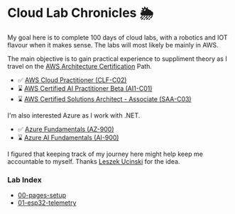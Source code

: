 # Cloud Lab Chronicles 🌦
My goal here is to complete 100 days of cloud labs, with a robotics and IOT flavour when it makes sense. The labs will most likely be mainly in AWS. 

The main objective is to gain practical experience to suppliment theory as I travel on the [AWS Architecture Certification](https://d1.awsstatic.com/training-and-certification/docs/AWS_certification_paths.pdf) Path. 
- ✅ [AWS Cloud Practitioner (CLF-C02)](https://aws.amazon.com/certification/certified-cloud-practitioner/) 
- ⌛ [AWS Certified AI Practitioner Beta (AI1-C01)](https://aws.amazon.com/certification/certified-ai-practitioner/)
- ⌛ [AWS Certified Solutions Architect - Associate (SAA-C03)](https://aws.amazon.com/certification/certified-solutions-architect-associate/)

I'm also interested Azure as I work with .NET.
- ✅ [Azure Fundamentals (AZ-900)](https://learn.microsoft.com/en-us/credentials/certifications/azure-fundamentals/) 
- ⌛ [Azure AI Fundamentals (AI-900)](https://learn.microsoft.com/en-us/credentials/certifications/azure-ai-fundamentals/)

I figured that keeping track of my journey here might help keep me accountable to myself. Thanks [Leszek Ucinski](https://github.com/LesUski/100-Days-in-Cloud/tree/main) for the idea.

### Lab Index
- [00-pages-setup](https://github.com/matthewww/cloud-lab-chronicles/blob/main/docs/labs/00-pages-setup.md)
- [01-esp32-telemetry](https://github.com/matthewww/cloud-lab-chronicles/blob/main/docs/labs/01-esp32-telemetry.md)
